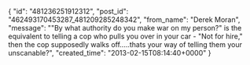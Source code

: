  {
   "id": "481236251912312",
   "post_id": "462493170453287_481209285248342",
   "from_name": "Derek Moran",
   "message": "\"By what authority do you make war on my person?\" is the equivalent to telling a cop who pulls you over in your car - \"Not for hire,\" then the cop supposedly walks off.....thats your way of telling them your unscanable?",
   "created_time": "2013-02-15T08:14:40+0000"
 }
